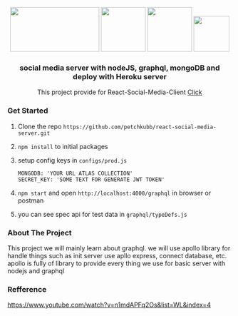 <p align="center">
   <img src="https://images.g2crowd.com/uploads/product/image/social_landscape/social_landscape_bf0fb4cb7fe948c42f37ded73895638f/salesforce-heroku.png" width="200" height="100" />
<img src="https://images.tutorialedge.net/images/node.png" width="100" height="100" />
 <img src="https://montykamath.files.wordpress.com/2018/02/graphql.png" width="100" height="100" />
  <img src="https://mein-aktienmarkt.de/wp-content/uploads/mongodb-logo-q.png" width="80" height="80" />
  <h3 align="center">social media server with nodeJS, graphql, mongoDB and deploy with Heroku server</h5>
  <div align="center">This project provide for React-Social-Media-Client <a href='https://github.com/petchkubb/react-social-media-client'>Click</a></div>
</p>

### Get Started
 1. Clone the repo `https://github.com/petchkubb/react-social-media-server.git`
 2. `npm install` to initial packages
 3. setup config keys in `configs/prod.js`
 
    ```
    MONGODB: 'YOUR URL ATLAS COLLECTION'
    SECRET_KEY: 'SOME TEXT FOR GENERATE JWT TOKEN'
    ```
4. `npm start` and open `http://localhost:4000/graphql` in browser or postman
5. you can see spec api for test data in `graphql/typeDefs.js` 

### About The Project

This project we will mainly learn about graphql. we will use apollo library for handle things such as init server use apllo express, connect database, etc.
apollo is fully of library to provide every thing we use for basic server with nodejs and graphql

### Refference
  https://www.youtube.com/watch?v=n1mdAPFq2Os&list=WL&index=4

